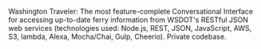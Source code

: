Washington Traveler: The most feature-complete Conversational Interface for accessing up-to-date ferry information from WSDOT's RESTful JSON web services (technologies used: Node.js, REST, JSON, JavaScript, AWS, S3, lambda, Alexa, Mocha/Chai, Gulp, Cheerio). Private codebase.
